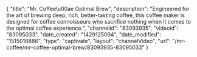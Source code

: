 {
    "title": "Mr. Coffee\u00ae Optimal Brew",
    "description": "Engineered for the art of brewing deep, rich, better-tasting coffee, this coffee maker is designed for coffee connoisseurs who sacrifice nothing when it comes to the optimal coffee experience.",
    "channelid": "83093935",
    "videoid": "83095033",
    "date_created": "1429125094",
    "date_modified": "1515018886",
    "type": "captivate",
    "layout": "channelVideo",
    "url": "\/mr-coffee\/mr-coffee-optimal-brew\/83093935-83095033"
}